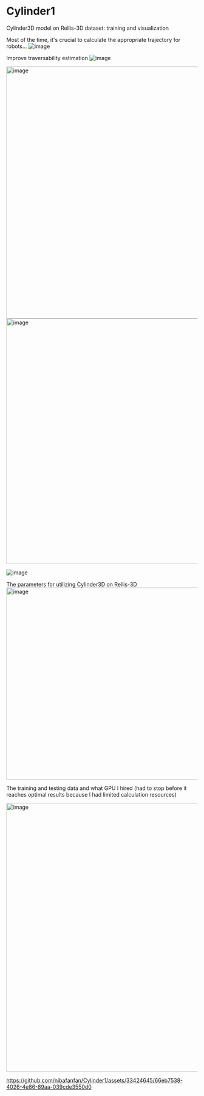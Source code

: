 # Cylinder1
Cylinder3D model on Rellis-3D dataset: training and visualization

Most of the time, it's crucial to calculate the appropriate trajectory for robots...
![image](https://github.com/nibafanfan/Cylinder1/assets/33424645/16dc4f6c-83ec-4ca6-823d-49063677ca9e)

Improve traversability estimation
![image](https://github.com/nibafanfan/Cylinder1/assets/33424645/2f5665ed-7638-47b9-b91a-7c773a2f9ef1)

<img width="664" alt="image" src="https://github.com/nibafanfan/Cylinder1/assets/33424645/6f5f4718-38d4-43c1-b2be-2f3a10f7e7a6">

<img width="647" alt="image" src="https://github.com/nibafanfan/Cylinder1/assets/33424645/30f9f775-0657-4379-8bcf-b33eb89d88fd">

![image](https://github.com/nibafanfan/Cylinder1/assets/33424645/8e9ccba3-1d25-418f-b3e6-6ac9a8cd450c)

The parameters for utilizing Cylinder3D on Rellis-3D
<img width="506" alt="image" src="https://github.com/nibafanfan/Cylinder1/assets/33424645/3c26e8a4-ec68-461e-8286-d65d151db4bd">

The training and testing data and what GPU I hired (had to stop before it reaches optimal results because I had limited calculation resources)


<img width="708" alt="image" src="https://github.com/nibafanfan/Cylinder1/assets/33424645/6adeb0ea-68d6-40a1-a2ea-1fa326cb58a7">



https://github.com/nibafanfan/Cylinder1/assets/33424645/66eb7538-4026-4e86-89aa-039cde3550d0









